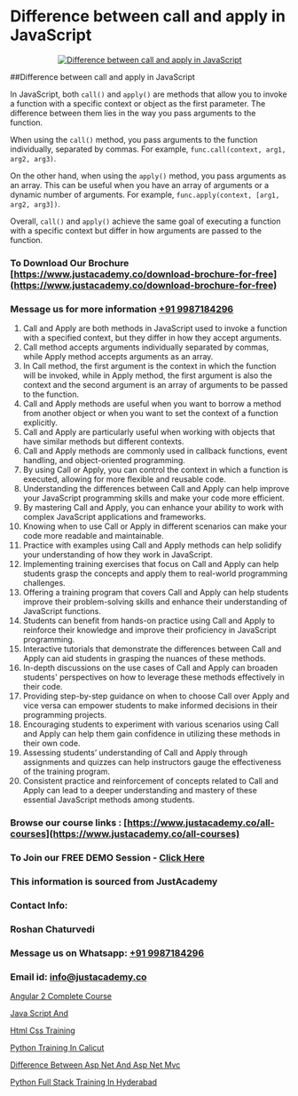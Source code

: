 # Difference between call and apply in JavaScript

<p align="center">
  <a href="https://justacademy.co/course-detail/javascript-training">
    <img src="https://justacademy.co/storage2/course_image/1676636853_course_image.webp" alt="Difference between call and apply in JavaScript">
  </a>
</p>
##Difference between call and apply in JavaScript

In JavaScript, both `call()` and `apply()` are methods that allow you to invoke a function with a specific context or object as the first parameter. The difference between them lies in the way you pass arguments to the function. 

When using the `call()` method, you pass arguments to the function individually, separated by commas. For example, `func.call(context, arg1, arg2, arg3)`.

On the other hand, when using the `apply()` method, you pass arguments as an array. This can be useful when you have an array of arguments or a dynamic number of arguments. For example, `func.apply(context, [arg1, arg2, arg3])`.

Overall, `call()` and `apply()` achieve the same goal of executing a function with a specific context but differ in how arguments are passed to the function.
### To Download Our Brochure [https://www.justacademy.co/download-brochure-for-free](https://www.justacademy.co/download-brochure-for-free)
### Message us for more information [+91 9987184296](https://api.whatsapp.com/send?phone=919987184296)
1) Call and Apply are both methods in JavaScript used to invoke a function with a specified context, but they differ in how they accept arguments.
2) Call method accepts arguments individually separated by commas, while Apply method accepts arguments as an array.
3) In Call method, the first argument is the context in which the function will be invoked, while in Apply method, the first argument is also the context and the second argument is an array of arguments to be passed to the function.
4) Call and Apply methods are useful when you want to borrow a method from another object or when you want to set the context of a function explicitly.
5) Call and Apply are particularly useful when working with objects that have similar methods but different contexts.
6) Call and Apply methods are commonly used in callback functions, event handling, and object-oriented programming.
7) By using Call or Apply, you can control the context in which a function is executed, allowing for more flexible and reusable code.
8) Understanding the differences between Call and Apply can help improve your JavaScript programming skills and make your code more efficient.
9) By mastering Call and Apply, you can enhance your ability to work with complex JavaScript applications and frameworks.
10) Knowing when to use Call or Apply in different scenarios can make your code more readable and maintainable.
11) Practice with examples using Call and Apply methods can help solidify your understanding of how they work in JavaScript.
12) Implementing training exercises that focus on Call and Apply can help students grasp the concepts and apply them to real-world programming challenges.
13) Offering a training program that covers Call and Apply can help students improve their problem-solving skills and enhance their understanding of JavaScript functions.
14) Students can benefit from hands-on practice using Call and Apply to reinforce their knowledge and improve their proficiency in JavaScript programming.
15) Interactive tutorials that demonstrate the differences between Call and Apply can aid students in grasping the nuances of these methods.
16) In-depth discussions on the use cases of Call and Apply can broaden students' perspectives on how to leverage these methods effectively in their code.
17) Providing step-by-step guidance on when to choose Call over Apply and vice versa can empower students to make informed decisions in their programming projects.
18) Encouraging students to experiment with various scenarios using Call and Apply can help them gain confidence in utilizing these methods in their own code.
19) Assessing students’ understanding of Call and Apply through assignments and quizzes can help instructors gauge the effectiveness of the training program.
20) Consistent practice and reinforcement of concepts related to Call and Apply can lead to a deeper understanding and mastery of these essential JavaScript methods among students.

### Browse our course links : [https://www.justacademy.co/all-courses](https://www.justacademy.co/all-courses) 
### To Join our FREE DEMO Session - [Click Here](https://www.justacademy.co/register-for-course-demo)


### This information is sourced from JustAcademy
### Contact Info:
### Roshan Chaturvedi
### Message us on Whatsapp: [+91 9987184296](https://api.whatsapp.com/send?phone=919987184296)
### Email id: [info@justacademy.co](mailto:info@justacademy.co)
                
[Angular 2 Complete Course](https://www.linkedin.com/pulse/angular-2-complete-course-justacademy-beangaluru-lgiwc?trackingId=EdaS4NrA9atrWwhYaLc6NA%3D%3D&lipi=urn%3Ali%3Apage%3Ad_flagship3_company_admin%3BpD6q2VILS9qcBdXR1J94fw%3D%3D)

[Java Script And](https://www.linkedin.com/pulse/java-script-justacademy-delhi-mmp2c?trackingId=B%2FscRAmWxInIab3xkWrXkA%3D%3D&lipi=urn%3Ali%3Apage%3Ad_flagship3_company_admin%3BwYu9zKHBRZajlu4pteaL6Q%3D%3D)

[Html Css Training](https://medium.com/@kumarishimmi99/html-css-training-ce4c66d292c1)

[Python Training In Calicut](https://medium.com/@AkashSingh2052/python-training-in-calicut-c86e9ea13c1b)

[Difference Between Asp Net And Asp Net Mvc](https://justacademyin.github.io/justacademy/difference-between-asp-net-and-asp-net-mvc)

[Python Full Stack Training In Hyderabad](https://justacademyin.github.io/justacademy/python-full-stack-training-in-hyderabad)

